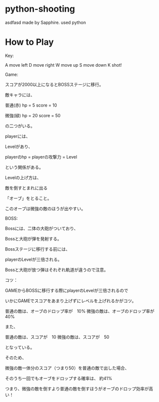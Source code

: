 # python-shooting
asdfasd
made by Sapphire.
used python

# How to Play

Key:

A move left
D move right
W move up
S move down
K shot!

Game:

スコアが2000以上になるとBOSSステージに移行。

敵キャラには、　

普通(赤) hp = 5  score = 10 

微強(緑) hp = 20 score = 50 

の二つがいる。

playerには、

Levelがあり、

playerのhp = playerの攻撃力 = Level

という関係がある。

Levelの上げ方は、

敵を倒すとまれに出る

「オーブ」をとること。

このオーブは微強の敵のほうが出やすい。

BOSS:

Bossには、二体の大砲がついており、

Bossと大砲が弾を発射する。

Bossステージに移行する前には、

playerのLevelが三倍される。

Bossと大砲が放つ弾はそれぞれ軌道が違うので注意。

コツ：

GAMEからBOSSに移行する際にplayerのLevelが三倍されるので

いかにGAMEでスコアをあまり上げずにレベルを上げれるかがコツ。

普通の敵は、オーブのドロップ率が　10%
微強の敵は、オーブのドロップ率が　40%

また、

普通の敵は、スコアが　10
微強の敵は、スコアが　50

となっている。

そのため、

微強の敵一体分のスコア（つまり50）を普通の敵で出した場合、

そのうち一回でもオーブをドロップする確率は、 約41%

つまり、微強の敵を倒すより普通の敵を倒すほうがオーブのドロップ効率が高い！
